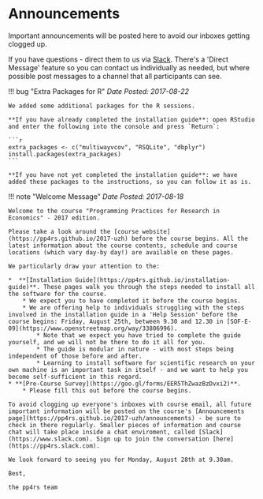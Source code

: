 # Announcements

Important announcements will be posted here to avoid our inboxes getting clogged up.

If you have questions - direct them to us via [Slack](https://pp4rs.slack.com). There's a 'Direct Message' feature so you can contact us individually as needed, but where possible post messages to a channel that all participants can see.

!!! bug "Extra Packages for R"
    *Date Posted: 2017-08-22*

    We added some additional packages for the R sessions.

    **If you have already completed the installation guide**: open RStudio and enter the following into the console and press `Return`:

    ```r
    extra_packages <- c("multiwayvcov", "RSQLite", "dbplyr")
    install.packages(extra_packages)
    ```

    **If you have not yet completed the installation guide**: we have added these packages to the instructions, so you can follow it as is.


!!! note "Welcome Message"
    *Date Posted: 2017-08-18*

    Welcome to the course "Programming Practices for Research in Economics" - 2017 edition.

    Please take a look around the [course website](https://pp4rs.github.io/2017-uzh) before the course begins. All the latest information about the course contents, schedule and course locations (which vary day-by day!) are available on these pages.

    We particularly draw your attention to the:

    *  **[Installation Guide](https://pp4rs.github.io/installation-guide)**. These pages walk you through the steps needed to install all the software for the course.
        * We expect you to have completed it before the course begins.
        * We are offering help to individuals struggling with the steps involved in the installation guide in a 'Help Session' before the course begins: Friday, August 25th, between 9.30 and 12.30 in [SOF-E-09](https://www.openstreetmap.org/way/33806996).
            * Note that we expect you have tried to complete the guide yourself, and we will not be there to do it all for you.
            * The guide is modular in nature - with most steps being independent of those before and after.
            * Learning to install software for scientific research on your own machine is an important task in itself - and we want to help you become self-sufficient in this regard.
    * **[Pre-Course Survey](https://goo.gl/forms/EER5ThZwazBzDvxi2)**.
        * Please fill this out before the course begins.

    To avoid clogging up everyone's inboxes with course email, all future important information will be posted on the course's [Announcements page](https://pp4rs.github.io/2017-uzh/announcements) - be sure to check in there regularly. Smaller pieces of information and course chat will take place inside a chat enviroment, called [Slack](https://www.slack.com). Sign up to join the conversation [here](https://pp4rs.slack.com).

    We look forward to seeing you for Monday, August 28th at 9.30am.

    Best,

    the pp4rs team
